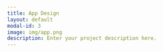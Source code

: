 ```yaml
---
title: App Design
layout: default
modal-id: 3
image: img/app.png
description: Enter your project description here.
---
```

